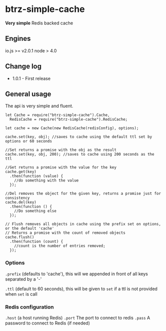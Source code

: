 # btrz-simple-cache

**Very simple** Redis backed cache

## Engines

io.js >= v2.0.1 node > 4.0

## Change log

  * 1.0.1 - First release

## General usage

The api is very simple and fluent.

    let Cache = require("btrz-simple-cache").Cache,
      RedisCache = require("btrz-simple-cache").RedisCache;

    let cache = new Cache(new RedisCache(redisConfig), options);

    cache.set(key, obj); //saves to cache using the default ttl set by options or 60 seconds

    //Set returns a promise with the obj as the result
    cache.set(key, obj, 200); //saves to cache using 200 seconds as the ttl

    //Get returns a promise with the value for the key
    cache.get(key)
      .then(function (value) {
        //do something with the value
      });

    //Del removes the object for the given key, returns a promise just for consistency
    cache.del(key)
      .then(function () {
        //Do something else
      });

    // Flush removes all objects in cache using the prefix set on options, or the default 'cache'
    // Returns a promise with the count of removed objects
    cache.flush()
      .then(function (count) {
        //count is the number of entries removed;
      });

### Options

`.prefix` (defaults to 'cache'), this will we appended in front of all keys separated by a '-'

`.ttl` (default to 60 seconds), this will be given to `set` if a ttl is not provided when `set` is call

### Redis configuration

`.host` (a host running Redis)
`.port` The port to connect to redis
`.pass` A password to connect to Redis (if needed)
